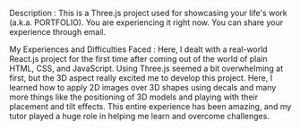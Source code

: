 Description :
This is a Three.js project used for showcasing your life's work (a.k.a. PORTFOLIO). You are experiencing it right now. You can share your experience through email.

My Experiences and Difficulties Faced :
Here, I dealt with a real-world React.js project for the first time after coming out of the world of plain HTML, CSS, and JavaScript. Using Three.js seemed a bit overwhelming at first, but the 3D aspect really excited me to develop this project. Here, I learned how to apply 2D images over 3D shapes using decals and many more things like the positioning of 3D models and playing with their placement and tilt effects. This entire experience has been amazing, and my tutor played a huge role in helping me learn and overcome challenges.
